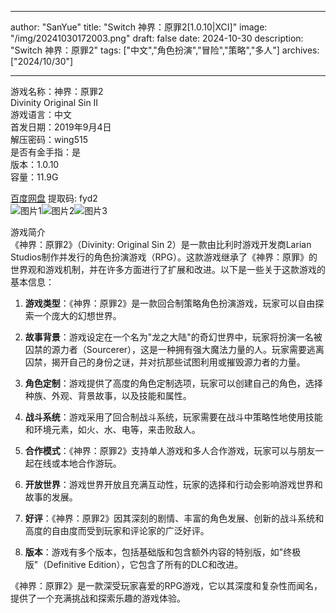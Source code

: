 
---
author: "SanYue"
title: "Switch 神界：原罪2[1.0.10|XCI]"
image: "/img/20241030172003.png"
draft: false
date: 2024-10-30
description: "Switch 神界：原罪2"
tags: ["中文","角色扮演","冒险","策略","多人"]
archives: ["2024/10/30"]

---

游戏名称：神界：原罪2   
Divinity Original Sin II    
游戏语言：中文  
首发日期：2019年9月4日  
解压密码：wing515  
是否有金手指：是  
版本：1.0.10   
容量：11.9G

[百度网盘](https://pan.baidu.com/s/1Pbgs1a2UT88l5IKqx9Rsjg) 提取码: fyd2  
![图片1](/img/3237e71.jpg)![图片2](/img/b32917b88f.jpg)![图片3](/img/172855c3b8.jpg)  

游戏简介  
《神界：原罪2》（Divinity: Original Sin 2）是一款由比利时游戏开发商Larian Studios制作并发行的角色扮演游戏（RPG）。这款游戏继承了《神界：原罪》的世界观和游戏机制，并在许多方面进行了扩展和改进。以下是一些关于这款游戏的基本信息：

1. **游戏类型**：《神界：原罪2》是一款回合制策略角色扮演游戏，玩家可以自由探索一个庞大的幻想世界。

2. **故事背景**：游戏设定在一个名为"龙之大陆"的奇幻世界中，玩家将扮演一名被囚禁的源力者（Sourcerer），这是一种拥有强大魔法力量的人。玩家需要逃离囚禁，揭开自己的身份之谜，并对抗那些试图利用或摧毁源力者的力量。

3. **角色定制**：游戏提供了高度的角色定制选项，玩家可以创建自己的角色，选择种族、外观、背景故事，以及技能和属性。

4. **战斗系统**：游戏采用了回合制战斗系统，玩家需要在战斗中策略性地使用技能和环境元素，如火、水、电等，来击败敌人。

5. **合作模式**：《神界：原罪2》支持单人游戏和多人合作游戏，玩家可以与朋友一起在线或本地合作游玩。

6. **开放世界**：游戏世界开放且充满互动性，玩家的选择和行动会影响游戏世界和故事的发展。

7. **好评**：《神界：原罪2》因其深刻的剧情、丰富的角色发展、创新的战斗系统和高度的自由度而受到玩家和评论家的广泛好评。

8. **版本**：游戏有多个版本，包括基础版和包含额外内容的特别版，如"终极版"（Definitive Edition），它包含了所有的DLC和改进。

《神界：原罪2》是一款深受玩家喜爱的RPG游戏，它以其深度和复杂性而闻名，提供了一个充满挑战和探索乐趣的游戏体验。
